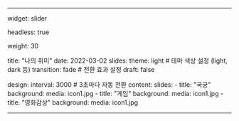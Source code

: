 ---

widget: slider

headless: true

weight: 30

title: "나의 취미"
date: 2022-03-02
slides:
  theme: light       # 테마 색상 설정 (light, dark 등)
  transition: fade   # 전환 효과 설정
draft: false

design:
  interval: 3000   # 3초마다 자동 전환
content:
  slides:
    - title: "국궁"
      background:
        media: icon1.jpg
    - title: "게임"
      background:
        media: icon1.jpg
    - title: "영화감상"
      background:
        media: icon1.jpg

---